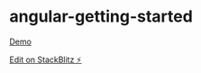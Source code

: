# angular-getting-started

[Demo](https://stogle.github.io/angular-getting-started/)

[Edit on StackBlitz ⚡️](https://stackblitz.com/edit/angular-hqn4sw)
